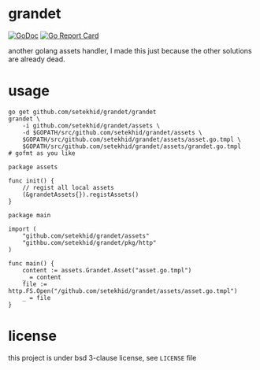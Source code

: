 # grandet

[![GoDoc](https://godoc.org/github.com/setekhid/grandet?status.svg)](https://godoc.org/github.com/setekhid/grandet) [![Go Report Card](https://goreportcard.com/badge/github.com/setekhid/grandet)](https://goreportcard.com/report/github.com/setekhid/grandet)

another golang assets handler, I made this just because the other solutions are
already dead.

# usage

```shell
go get github.com/setekhid/grandet/grandet
grandet \
	-i github.com/setekhid/grandet/assets \
	-d $GOPATH/src/github.com/setekhid/grandet/assets \
	$GOPATH/src/github.com/setekhid/grandet/assets/asset.go.tmpl \
	$GOPATH/src/github.com/setekhid/grandet/assets/grandet.go.tmpl
# gofmt as you like
```

```golang
package assets

func init() {
	// regist all local assets
	(&grandetAssets{}).registAssets()
}
```

```golang
package main

import (
	"github.com/setekhid/grandet/assets"
	"githbu.com/setekhid/grandet/pkg/http"
)

func main() {
	content := assets.Grandet.Asset("asset.go.tmpl")
	_ = content
	file := http.FS.Open("/github.com/setekhid/grandet/assets/asset.go.tmpl")
	_ = file
}
```

# license

this project is under bsd 3-clause license, see `LICENSE` file
